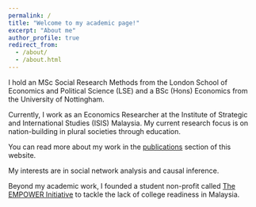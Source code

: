 ```yaml
---
permalink: /
title: "Welcome to my academic page!"
excerpt: "About me"
author_profile: true
redirect_from: 
  - /about/
  - /about.html
---
```


I hold an MSc Social Research Methods from the London School of Economics and Political Science (LSE) and a BSc (Hons) Economics from the University of Nottingham. 

Currently, I work as an Economics Researcher at the Institute of Strategic and International Studies (ISIS) Malaysia. My current research focus is on nation-building in plural societies through education. 

You can read more about my work in the [publications](https://hansonchongzz.github.io/publications) section of this website. 

My interests are in social network analysis and causal inference. 

Beyond my academic work, I founded a student non-profit called [The EMPOWER Initiative](https://www.instagram.com/m_pwr_) to tackle the lack of college readiness in Malaysia. 
